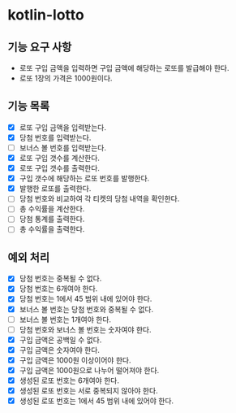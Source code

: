 # kotlin-lotto

## 기능 요구 사항
- 로또 구입 금액을 입력하면 구입 금액에 해당하는 로또를 발급해야 한다.
- 로또 1장의 가격은 1000원이다.

## 기능 목록
- [x] 로또 구입 금액을 입력받는다.
- [x] 당첨 번호를 입력받는다.
- [ ] 보너스 볼 번호를 입력받는다.
- [x] 로또 구입 갯수를 계산한다.
- [x] 로또 구입 갯수를 출력한다.
- [x] 구입 갯수에 해당하는 로또 번호를 발행한다.
- [x] 발행한 로또를 출력한다.
- [ ] 당첨 번호와 비교하여 각 티켓의 당첨 내역을 확인한다.
- [ ] 총 수익률을 계산한다.
- [ ] 당첨 통계를 출력한다.
- [ ] 총 수익률을 출력한다.

## 예외 처리
- [x] 당첨 번호는 중복될 수 없다.
- [x] 당첨 번호는 6개여야 한다.
- [x] 당첨 번호는 1에서 45 범위 내에 있어야 한다.
- [x] 보너스 볼 번호는 당첨 번호와 중복될 수 없다.
- [ ] 보너스 볼 번호는 1개여야 한다.
- [ ] 당첨 번호와 보너스 볼 번호는 숫자여야 한다.
- [x] 구입 금액은 공백일 수 없다.
- [x] 구입 금액은 숫자여야 한다.
- [x] 구입 금액은 1000원 이상이어야 한다.
- [x] 구입 금액은 1000원으로 나누어 떨어져야 한다.
- [x] 생성된 로또 번호는 6개여야 한다.
- [x] 생성된 로또 번호는 서로 중복되지 않아야 한다.
- [x] 생성된 로또 번호는 1에서 45 범위 내에 있어야 한다.
